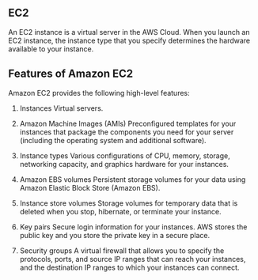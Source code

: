 ## EC2

An EC2 instance is a virtual server in the AWS Cloud. When you launch an EC2 instance, the instance type that you specify determines the hardware available to your instance. 

## Features of Amazon EC2

Amazon EC2 provides the following high-level features:

1. Instances
Virtual servers.

2. Amazon Machine Images (AMIs)
Preconfigured templates for your instances that package the components you need for your server (including the operating system and additional software).

3. Instance types
Various configurations of CPU, memory, storage, networking capacity, and graphics hardware for your instances.

4. Amazon EBS volumes
Persistent storage volumes for your data using Amazon Elastic Block Store (Amazon EBS).

5. Instance store volumes
Storage volumes for temporary data that is deleted when you stop, hibernate, or terminate your instance.

6. Key pairs
Secure login information for your instances. AWS stores the public key and you store the private key in a secure place.

7. Security groups
A virtual firewall that allows you to specify the protocols, ports, and source IP ranges that can reach your instances, and the destination IP ranges to which your instances can connect.
